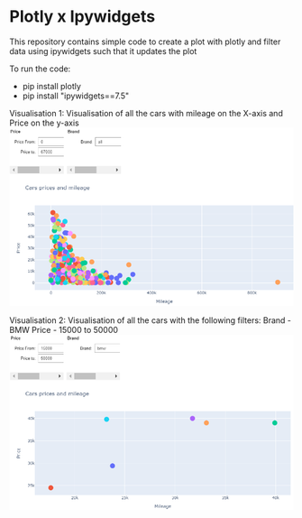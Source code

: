 # Plotly x Ipywidgets
This repository contains simple code to create a plot with plotly and filter data using ipywidgets such that it updates the plot

To run the code:
- pip install plotly
- pip install "ipywidgets==7.5"

Visualisation 1:
Visualisation of all the cars with mileage on the X-axis and Price on the y-axis
![Visualisation - unfiltered](https://github.com/shubhamperiwal/plotly_ipywidgets/blob/master/viz_unfiltered.png)


Visualisation 2:
Visualisation of all the cars with the following filters:
Brand - BMW
Price - 15000 to 50000
![Visualisation - filtered](https://github.com/shubhamperiwal/plotly_ipywidgets/blob/master/viz_filtered.png)



